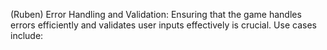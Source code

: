 (Ruben) Error Handling and Validation: Ensuring that the game handles errors efficiently and validates user inputs effectively is crucial. Use cases include:
